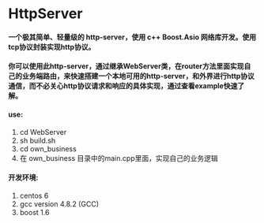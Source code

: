 # HttpServer

#### 一个极其简单、轻量级的 http-server，使用 c++ Boost.Asio 网络库开发。使用tcp协议封装实现http协议。
#### 你可以使用此http-server，通过继承WebServer类，在router方法里面实现自己的业务端路由，来快速搭建一个本地可用的http-server，和外界进行http协议通信，而不必关心http协议请求和响应的具体实现，通过查看example快速了解。

#### use:
1. cd WebServer
2. sh build.sh 
3. cd own_business
4. 在 own_business 目录中的main.cpp里面，实现自己的业务逻辑

#### 开发环境:
1. centos 6
2. gcc version 4.8.2 (GCC)
3. boost 1.6
